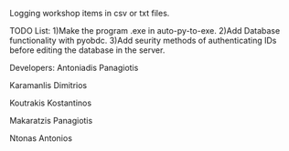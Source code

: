Logging workshop items in csv or txt files.

TODO List: 
  1)Make the program .exe in auto-py-to-exe.
  2)Add Database functionality with pyobdc.
  3)Add seurity methods of authenticating IDs before editing the database in the server.

Developers:
  Antoniadis Panagiotis
  
  Karamanlis Dimitrios
  
  Koutrakis Kostantinos
  
  Makaratzis Panagiotis
  
  Ntonas Antonios

  
